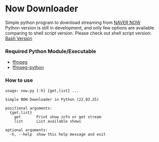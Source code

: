 # Now Downloader
Simple python program to download streaming from [NAVER NOW](https://now.naver.com)   
Python version is still in development, and only few options are available comparing to shell script version.
Please check out shell script version: [Bash Version](https://github.com/TheNoFace/now_downloader/tree/master)

### Required Python Module/Executable
- [ffmpeg](https://ffmpeg.org/)
- [ffmpeg-python](https://github.com/kkroening/ffmpeg-python)

### How to use
```
usage: now.py [-h] {get,list} ...

Simple NOW Downloader in Python (22.03.25)

positional arguments:
  {get,list}
    get       Print show info or get stream
    list      List available shows

optional arguments:
  -h, --help  show this help message and exit
```
